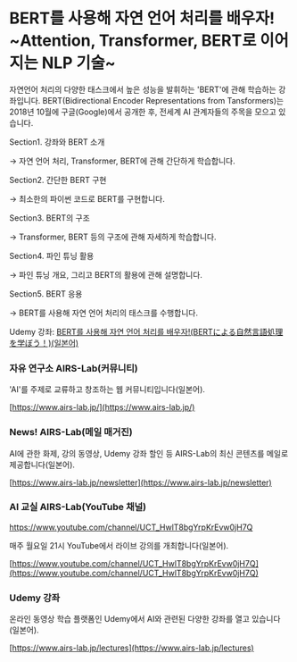 # BERT를 사용해 자연 언어 처리를 배우자! \~Attention, Transformer, BERT로 이어지는 NLP 기술\~

자연언어 처리의 다양한 태스크에서 높은 성능을 발휘하는 'BERT'에 관해 학습하는 강좌입니다. BERT(Bidirectional Encoder Representations from Tansformers)는 2018년 10월에 구글(Google)에서 공개한 후, 전세계 AI 관계자들의 주목을 모으고 있습니다.

Section1. 강좌와 BERT 소개

→ 자연 언어 처리, Transformer, BERT에 관해 간단하게 학습합니다.

Section2. 간단한 BERT 구현

→ 최소한의 파이썬 코드로 BERT를 구현합니다.

Section3. BERT의 구조

→ Transformer, BERT 등의 구조에 관해 자세하게 학습합니다.

Section4. 파인 튜닝 활용

→ 파인 튜닝 개요, 그리고 BERT의 활용에 관해 설명합니다.

Section5. BERT 응용

→ BERT를 사용해 자연 언어 처리의 태스크를 수행합니다.

Udemy 강좌: [BERT를 사용해 자연 언어 처리를 배우자!(BERTによる自然言語処理を学ぼう！)(일본어)](https://www.udemy.com/course/nlp-bert/?referralCode=276BD5473E099ACEAFCD)

### 자유 연구소 AIRS-Lab(커뮤니티)

'AI'를 주제로 교류하고 창조하는 웹 커뮤니티입니다(일본어).

[https://www.airs-lab.jp/](https://www.airs-lab.jp/)

### News! AIRS-Lab(메일 매거진)

AI에 관한 화제, 강의 동영상, Udemy 강좌 할인 등 AIRS-Lab의 최신 콘텐츠를 메일로 제공합니다(일본어).

[https://www.airs-lab.jp/newsletter](https://www.airs-lab.jp/newsletter)
  
### AI 교실 AIRS-Lab(YouTube 채널)

https://www.youtube.com/channel/UCT_HwlT8bgYrpKrEvw0jH7Q  

매주 월요일 21시 YouTube에서 라이브 강의를 개최합니다(일본어).
  
[https://www.youtube.com/channel/UCT_HwlT8bgYrpKrEvw0jH7Q](https://www.youtube.com/channel/UCT_HwlT8bgYrpKrEvw0jH7Q)  

### Udemy 강좌

온라인 동영상 학습 플랫폼인 Udemy에서 AI와 관련된 다양한 강좌를 열고 있습니다(일본어).

[https://www.airs-lab.jp/lectures](https://www.airs-lab.jp/lectures)
